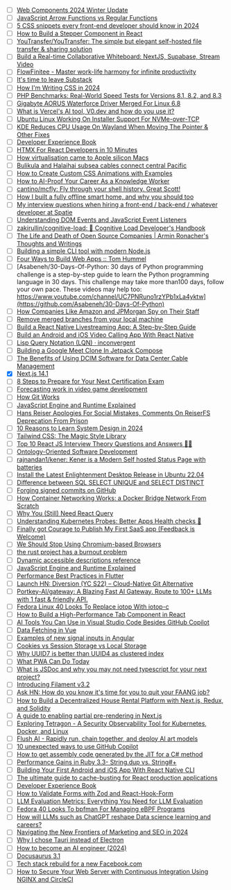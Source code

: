 * [ ] [Web Components 2024 Winter Update](https://api.daily.dev/r/bF6TKHZKl)
* [ ] [JavaScript Arrow Functions vs Regular Functions](https://api.daily.dev/r/vu6ToyEl5)
* [ ] [5 CSS snippets every front-end developer should know in 2024](https://api.daily.dev/r/W2lvHZCwu)
* [ ] [How to Build a Stepper Component in React](https://api.daily.dev/r/saYox3gLN)
* [ ] [YouTransfer/YouTransfer: The simple but elegant self-hosted file transfer & sharing solution](https://api.daily.dev/r/On66aYd5N)
* [ ] [Build a Real-time Collaborative Whiteboard: NextJS, Supabase, Stream Video](https://api.daily.dev/r/LQf3YYhdm)
* [ ] [FlowFinitee - Master work-life harmony for infinite productivity](https://api.daily.dev/r/AOBUH1lgA)
* [ ] [It's time to leave Substack](https://api.daily.dev/r/1ACPJ6wjU)
* [ ] [How I'm Writing CSS in 2024](https://api.daily.dev/r/dq5hfx6Mz)
* [ ] [PHP Benchmarks: Real-World Speed Tests for Versions 8.1, 8.2, and 8.3](https://api.daily.dev/r/jWezeKTWh)
* [ ] [Gigabyte AORUS Waterforce Driver Merged For Linux 6.8](https://api.daily.dev/r/DaGcv9wdt)
* [ ] [What is Vercel's AI tool, V0.dev and how do you use it?](https://api.daily.dev/r/UodeUosxa)
* [ ] [Ubuntu Linux Working On Installer Support For NVMe-over-TCP](https://api.daily.dev/r/lQrtu9Lv3)
* [ ] [KDE Reduces CPU Usage On Wayland When Moving The Pointer & Other Fixes](https://api.daily.dev/r/17U6IR6EN)
* [ ] [Developer Experience Book](https://api.daily.dev/r/DdTmqIzEu)
* [ ] [HTMX For React Developers in 10 Minutes](https://api.daily.dev/r/D87WkgW67)
* [ ] [How virtualisation came to Apple silicon Macs](https://api.daily.dev/r/VsMB5U369)
* [ ] [Bulikula and Halaihai subsea cables connect central Pacific](https://api.daily.dev/r/y1RZ5FtVn)
* [ ] [How to Create Custom CSS Animations with Examples](https://api.daily.dev/r/5asyWSW4f)
* [ ] [How to AI-Proof Your Career As a Knowledge Worker](https://api.daily.dev/r/e484lcKDQ)
* [ ] [cantino/mcfly: Fly through your shell history. Great Scott!](https://api.daily.dev/r/OcEDtpzhJ)
* [ ] [How I built a fully offline smart home, and why you should too](https://api.daily.dev/r/57XanOYSY)
* [ ] [My interview questions when hiring a front-end / back-end / whatever developer at Spatie](https://api.daily.dev/r/hSWPb25iU)
* [ ] [Understanding DOM Events and JavaScript Event Listeners](https://api.daily.dev/r/mZHD1L1m6)
* [ ] [zakirullin/cognitive-load: 🧠 Cognitive Load Developer's Handbook](https://api.daily.dev/r/s5tX3dToO)
* [ ] [The Life and Death of Open Source Companies | Armin Ronacher's Thoughts and Writings](https://lucumr.pocoo.org/2023/12/25/life-and-death-of-open-source/)
* [ ] [Building a simple CLI tool with modern Node.js](https://evertpot.com/node-changelog-cli-tool/)
* [ ] [Four Ways to Build Web Apps :: Tom Hummel](https://tomhummel.com/posts/four-web-apps/)
* [ ] [Asabeneh/30-Days-Of-Python: 30 days of Python programming challenge is a step-by-step guide to learn the Python programming language in 30 days. This challenge may take more than100 days, follow your own pace. These videos may help too: https://www.youtube.com/channel/UC7PNRuno1rzYPb1xLa4yktw](https://github.com/Asabeneh/30-Days-Of-Python)
* [ ] [How Companies Like Amazon and JPMorgan Spy on Their Staff](https://www.businessinsider.com/how-companies-spy-on-employees-bossware-jpmorgan-amazon-monitor-rto-2023-10)
* [ ] [Remove merged branches from your local machine](https://api.daily.dev/r/SSusX2KS2)
* [ ] [Build a React Native Livestreaming App: A Step-by-Step Guide](https://api.daily.dev/r/6L99iSVyw)
* [ ] [Build an Android and iOS Video Calling App With React Native](https://api.daily.dev/r/jd7s0s1cw)
* [ ] [Lisp Query Notation (LQN) · inconvergent](https://api.daily.dev/r/hBdh0Cp4k)
* [ ] [Building a Google Meet Clone In Jetpack Compose](https://api.daily.dev/r/pIVie8s2I)
* [ ] [The Benefits of Using DCIM Software for Data Center Cable Management](https://api.daily.dev/r/1i2J19vdQ)
* [x] [Next.js 14.1](https://api.daily.dev/r/83jTH4l8L)
* [ ] [8 Steps to Prepare for Your Next Certification Exam](https://api.daily.dev/r/V1JTAfL8t)
* [ ] [Forecasting work in video game development](https://api.daily.dev/r/700p2BuPE)
* [ ] [How Git Works](https://api.daily.dev/r/otTCLpNo0)
* [ ] [JavaScript Engine and Runtime Explained](https://api.daily.dev/r/9srXEN4xK)
* [ ] [Hans Reiser Apologies For Social Mistakes, Comments On ReiserFS Deprecation From Prison](https://api.daily.dev/r/knaQuEp8b)
* [ ] [10 Reasons to Learn System Design in 2024](https://api.daily.dev/r/rXpGLIhA6)
* [ ] [Tailwind CSS: The Magic Style Library](https://api.daily.dev/r/a5zgz0iPt)
* [ ] [Top 10 React JS Interview Theory Questions and Answers 🌟🔥](https://api.daily.dev/r/LKpUHeSBw)
* [ ] [Ontology-Oriented Software Development](https://api.daily.dev/r/9fuqG5H8I)
* [ ] [rajnandan1/kener: Kener is a Modern Self hosted Status Page with batteries](https://api.daily.dev/r/sfp4X0076)
* [ ] [Install the Latest Enlightenment Desktop Release in Ubuntu 22.04](https://api.daily.dev/r/lx8ihdlAe)
* [ ] [Difference between SQL SELECT UNIQUE and SELECT DISTINCT](https://api.daily.dev/r/EEXSTw7DD)
* [ ] [Forging signed commits on GitHub](https://api.daily.dev/r/07K7kyvNA)
* [ ] [How Container Networking Works: a Docker Bridge Network From Scratch](https://api.daily.dev/r/694v8u1Rh)
* [ ] [Why You (Still) Need React Query](https://api.daily.dev/r/UskXU7ze3)
* [ ] [Understanding Kubernetes Probes: Better Apps Health checks 🌁](https://api.daily.dev/r/eGe034AZv)
* [ ] [Finally got Courage to Publish My First SaaS app (Feedback is Welcome)](https://api.daily.dev/r/YZgXuVvCA)
* [ ] [We Should Stop Using Chromium-based Browsers](https://api.daily.dev/r/3mM82Fxls)
* [ ] [the rust project has a burnout problem](https://api.daily.dev/r/OSbpILUUS)
* [ ] [Dynamic accessible descriptions reference](https://api.daily.dev/r/gqGSYwg7i)
* [ ] [JavaScript Engine and Runtime Explained](https://api.daily.dev/r/9srXEN4xK)
* [ ] [Performance Best Practices in Flutter](https://api.daily.dev/r/Y5boK7d21)
* [ ] [Launch HN: Diversion (YC S22) – Cloud-Native Git Alternative](https://api.daily.dev/r/YF0HJalyr)
* [ ] [Portkey-AI/gateway: A Blazing Fast AI Gateway. Route to 100+ LLMs with 1 fast & friendly API.](https://api.daily.dev/r/GKhKUzDY9)
* [ ] [Fedora Linux 40 Looks To Replace iotop With iotop-c](https://api.daily.dev/r/w6YuZmZuF)
* [ ] [How to Build a High-Performance Tab Component in React](https://api.daily.dev/r/i26OHQY5y)
* [ ] [AI Tools You Can Use in Visual Studio Code Besides GitHub Copilot](https://api.daily.dev/r/Z2M2AEpzK)
* [ ] [Data Fetching in Vue](https://api.daily.dev/r/hNBtDRkfO)
* [ ] [Examples of new signal inputs in Angular](https://api.daily.dev/r/GMuXlr8Aj)
* [ ] [Cookies vs Session Storage vs Local Storage](https://api.daily.dev/r/QkxRPiDg6)
* [ ] [Why UUID7 is better than UUID4 as clustered index](https://api.daily.dev/r/JrSU85xhR)
* [ ] [What PWA Can Do Today](https://api.daily.dev/r/M23EAZygA)
* [ ] [What is JSDoc and why you may not need typescript for your next project?](https://api.daily.dev/r/G8qBk2hSe)
* [ ] [Introducing Filament v3.2](https://api.daily.dev/r/Rb12FvCDP)
* [ ] [Ask HN: How do you know it's time for you to quit your FAANG job?](https://api.daily.dev/r/dcRBDQzEz)
* [ ] [How to Build a Decentralized House Rental Platform with Next.js, Redux, and Solidity](https://api.daily.dev/r/iMd5fp1mM)
* [ ] [A guide to enabling partial pre-rendering in Next.js](https://api.daily.dev/r/Xkt7MOM6o)
* [ ] [Exploring Tetragon - A Security Observability Tool for Kubernetes, Docker, and Linux](https://api.daily.dev/r/Xn8ER3oS3)
* [ ] [Flush AI - Rapidly run, chain together, and deploy AI art models](https://api.daily.dev/r/pqeU0kiLp)
* [ ] [10 unexpected ways to use GitHub Copilot](https://api.daily.dev/r/v66tLVGeC)
* [ ] [How to get assembly code generated by the JIT for a C# method](https://api.daily.dev/r/xZlJvQFms)
* [ ] [Performance Gains in Ruby 3.3- String.dup vs. String#+](https://api.daily.dev/r/Mvb1dUPtw)
* [ ] [Building Your First Android and iOS App With React Native CLI](https://api.daily.dev/r/6rQMsSST6)
* [ ] [The ultimate guide to cache-busting for React production applications](https://api.daily.dev/r/ufP80jX6H)
* [ ] [Developer Experience Book](https://api.daily.dev/r/DdTmqIzEu)
* [ ] [How to Validate Forms with Zod and React-Hook-Form](https://api.daily.dev/r/Q2uOqld4u)
* [ ] [LLM Evaluation Metrics: Everything You Need for LLM Evaluation](https://api.daily.dev/r/wUHe7IS5m)
* [ ] [Fedora 40 Looks To bpfman For Managing eBPF Programs](https://api.daily.dev/r/lponf8Mvd)
* [ ] [How will LLMs such as ChatGPT reshape Data science learning and careers?](https://api.daily.dev/r/TaQk8JrJM)
* [ ] [Navigating the New Frontiers of Marketing and SEO in 2024](https://api.daily.dev/r/X7K68dY4X)
* [ ] [Why I chose Tauri instead of Electron](https://api.daily.dev/r/eRAykteYs)
* [ ] [How to become an AI engineer (2024)](https://api.daily.dev/r/G2poOuCbd)
* [ ] [Docusaurus 3.1](https://api.daily.dev/r/4DN3QIydb)
* [ ] [Tech stack rebuild for a new Facebook.com](https://api.daily.dev/r/OpT1DWnsj)
* [ ] [How to Secure Your Web Server with Continuous Integration Using NGINX and CircleCI](https://api.daily.dev/r/qvxzrwCQB)